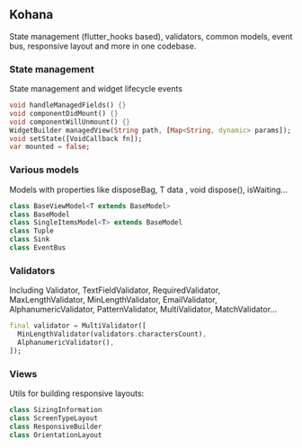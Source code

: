 ## Kohana
State management (flutter_hooks based), validators, common models, event bus, responsive layout and more in one codebase.  
### State management  
State management and widget lifecycle events
```dart
void handleManagedFields() {}
void componentDidMount() {}
void componentWillUnmount() {}
WidgetBuilder managedView(String path, [Map<String, dynamic> params]);
void setState([VoidCallback fn]);
var mounted = false;
```
### Various models  
Models with properties like disposeBag, T data , void dispose(), isWaiting...
```dart
class BaseViewModel<T extends BaseModel>
class BaseModel
class SingleItemsModel<T> extends BaseModel
class Tuple
class Sink
class EventBus
```  
### Validators
Including Validator<T>,
          TextFieldValidator,
          RequiredValidator,
          MaxLengthValidator,
          MinLengthValidator,
          EmailValidator,
          AlphanumericValidator,
          PatternValidator,
          MultiValidator,
          MatchValidator...  
          
```dart
final validator = MultiValidator([
  MinLengthValidator(validators.charactersCount),
  AlphanumericValidator(),
]);
```
### Views
Utils for building responsive layouts:  
```dart
class SizingInformation
class ScreenTypeLayout
class ResponsiveBuilder
class OrientationLayout
```